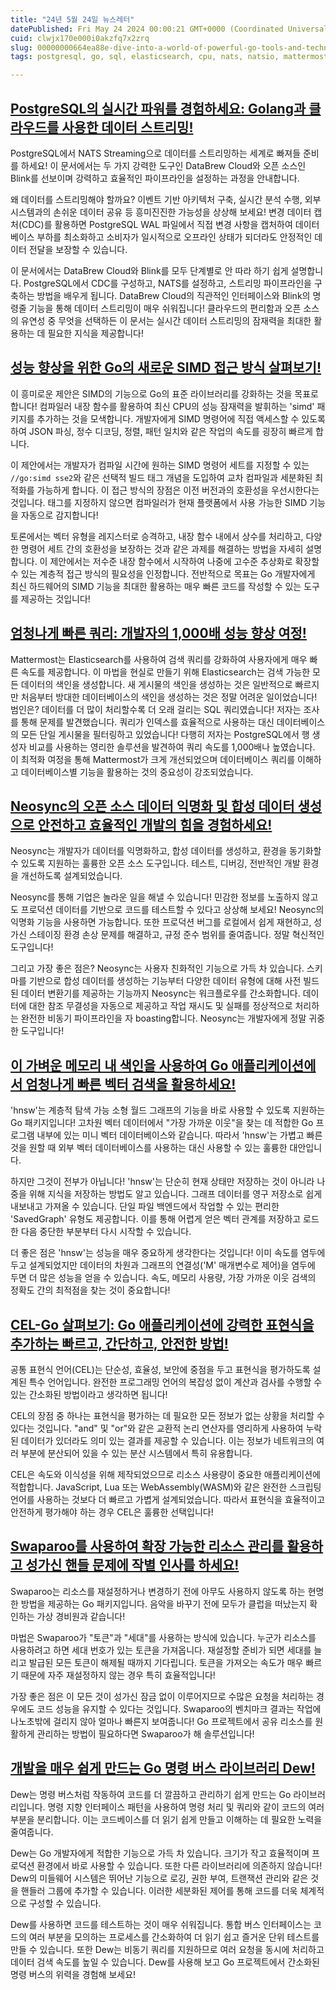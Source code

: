 ```yaml
---
title: "24년 5월 24일 뉴스레터"
datePublished: Fri May 24 2024 00:00:21 GMT+0000 (Coordinated Universal Time)
cuid: clwjx170e000i0akzfq7x2zrq
slug: 00000000664ea88e-dive-into-a-world-of-powerful-go-tools-and-techniques-that-will-turbocharge-your-projects
tags: postgresql, go, sql, elasticsearch, cpu, nats, natsio, mattermost, Go, simd, cel, jetstream, neosync, hnsw, cel-go

---
```


## [PostgreSQL의 실시간 파워를 경험하세요: Golang과 클라우드를 사용한 데이터 스트리밍!](https://scribe.rip/building-postgresql-to-nats-streaming-with-golang-and-cloud-e0cbd48b2ff8)

PostgreSQL에서 NATS Streaming으로 데이터를 스트리밍하는 세계로 빠져들 준비를 하세요! 이 문서에서는 두 가지 강력한 도구인 DataBrew Cloud와 오픈 소스인 Blink를 선보이며 강력하고 효율적인 파이프라인을 설정하는 과정을 안내합니다.

왜 데이터를 스트리밍해야 할까요? 이벤트 기반 아키텍처 구축, 실시간 분석 수행, 외부 시스템과의 손쉬운 데이터 공유 등 흥미진진한 가능성을 상상해 보세요! 변경 데이터 캡처(CDC)를 활용하면 PostgreSQL WAL 파일에서 직접 변경 사항을 캡처하여 데이터베이스 부하를 최소화하고 소비자가 일시적으로 오프라인 상태가 되더라도 안정적인 데이터 전달을 보장할 수 있습니다.

이 문서에서는 DataBrew Cloud와 Blink를 모두 단계별로 안 따라 하기 쉽게 설명합니다. PostgreSQL에서 CDC를 구성하고, NATS를 설정하고, 스트리밍 파이프라인을 구축하는 방법을 배우게 됩니다. DataBrew Cloud의 직관적인 인터페이스와 Blink의 명령줄 기능을 통해 데이터 스트리밍이 매우 쉬워집니다! 클라우드의 편리함과 오픈 소스의 유연성 중 무엇을 선택하든 이 문서는 실시간 데이터 스트리밍의 잠재력을 최대한 활용하는 데 필요한 지식을 제공합니다!

## [성능 향상을 위한 Go의 새로운 SIMD 접근 방식 살펴보기!](https://github.com/golang/go/issues/67520)

이 흥미로운 제안은 SIMD의 기능으로 Go의 표준 라이브러리를 강화하는 것을 목표로 합니다! 컴파일러 내장 함수를 활용하여 최신 CPU의 성능 잠재력을 발휘하는 'simd' 패키지를 추가하는 것을 모색합니다. 개발자에게 SIMD 명령어에 직접 액세스할 수 있도록 하여 JSON 파싱, 정수 디코딩, 정렬, 패턴 일치와 같은 작업의 속도를 굉장히 빠르게 합니다.

이 제안에서는 개발자가 컴파일 시간에 원하는 SIMD 명령어 세트를 지정할 수 있는 `//go:simd sse2`와 같은 선택적 빌드 태그 개념을 도입하여 교차 컴파일과 세분화된 최적화를 가능하게 합니다. 이 접근 방식의 장점은 이전 버전과의 호환성을 우선시한다는 것입니다. 태그를 지정하지 않으면 컴파일러가 현재 플랫폼에서 사용 가능한 SIMD 기능을 자동으로 감지합니다!

토론에서는 벡터 유형을 레지스터로 승격하고, 내장 함수 내에서 상수를 처리하고, 다양한 명령어 세트 간의 호환성을 보장하는 것과 같은 과제를 해결하는 방법을 자세히 설명합니다. 이 제안에서는 저수준 내장 함수에서 시작하여 나중에 고수준 추상화로 확장할 수 있는 계층적 접근 방식의 필요성을 인정합니다. 전반적으로 목표는 Go 개발자에게 최신 하드웨어의 SIMD 기능을 최대한 활용하는 매우 빠른 코드를 작성할 수 있는 도구를 제공하는 것입니다!

## [엄청나게 빠른 쿼리: 개발자의 1,000배 성능 향상 여정!](https://mattermost.com/blog/making-a-postgres-query-1000-times-faster)

Mattermost는 Elasticsearch를 사용하여 검색 쿼리를 강화하여 사용자에게 매우 빠른 속도를 제공합니다. 이 마법을 현실로 만들기 위해 Elasticsearch는 검색 가능한 모든 데이터의 색인을 생성합니다. 새 게시물의 색인을 생성하는 것은 일반적으로 빠르지만 처음부터 방대한 데이터베이스의 색인을 생성하는 것은 정말 어려운 일이었습니다! 범인은? 데이터를 더 많이 처리할수록 더 오래 걸리는 SQL 쿼리였습니다! 저자는 조사를 통해 문제를 발견했습니다. 쿼리가 인덱스를 효율적으로 사용하는 대신 데이터베이스의 모든 단일 게시물을 필터링하고 있었습니다! 다행히 저자는 PostgreSQL에서 행 생성자 비교를 사용하는 영리한 솔루션을 발견하여 쿼리 속도를 1,000배나 높였습니다. 이 최적화 여정을 통해 Mattermost가 크게 개선되었으며 데이터베이스 쿼리를 이해하고 데이터베이스별 기능을 활용하는 것의 중요성이 강조되었습니다.

## [Neosync의 오픈 소스 데이터 익명화 및 합성 데이터 생성으로 안전하고 효율적인 개발의 힘을 경험하세요!](https://github.com/nucleuscloud/neosync)

Neosync는 개발자가 데이터를 익명화하고, 합성 데이터를 생성하고, 환경을 동기화할 수 있도록 지원하는 훌륭한 오픈 소스 도구입니다. 테스트, 디버깅, 전반적인 개발 환경을 개선하도록 설계되었습니다.

Neosync를 통해 기업은 놀라운 일을 해낼 수 있습니다! 민감한 정보를 노출하지 않고도 프로덕션 데이터를 기반으로 코드를 테스트할 수 있다고 상상해 보세요! Neosync의 익명화 기능을 사용하면 가능합니다. 또한 프로덕션 버그를 로컬에서 쉽게 재현하고, 성가신 스테이징 환경 손상 문제를 해결하고, 규정 준수 범위를 줄여줍니다. 정말 혁신적인 도구입니다!

그리고 가장 좋은 점은? Neosync는 사용자 친화적인 기능으로 가득 차 있습니다. 스키마를 기반으로 합성 데이터를 생성하는 기능부터 다양한 데이터 유형에 대해 사전 빌드된 데이터 변환기를 제공하는 기능까지 Neosync는 워크플로우를 간소화합니다. 데이터에 대한 참조 무결성을 자동으로 제공하고 작업 재시도 및 실패를 정상적으로 처리하는 완전한 비동기 파이프라인을 자 boasting합니다. Neosync는 개발자에게 정말 귀중한 도구입니다!

## [이 가벼운 메모리 내 색인을 사용하여 Go 애플리케이션에서 엄청나게 빠른 벡터 검색을 활용하세요!](https://github.com/coder/hnsw)

'hnsw'는 계층적 탐색 가능 소형 월드 그래프의 기능을 바로 사용할 수 있도록 지원하는 Go 패키지입니다! 고차원 벡터 데이터에서 "가장 가까운 이웃"을 찾는 데 적합한 Go 프로그램 내부에 있는 미니 벡터 데이터베이스와 같습니다. 따라서 'hnsw'는 가볍고 빠른 것을 원할 때 외부 벡터 데이터베이스를 사용하는 대신 사용할 수 있는 훌륭한 대안입니다.

하지만 그것이 전부가 아닙니다! 'hnsw'는 단순히 현재 상태만 저장하는 것이 아니라 나중을 위해 지식을 저장하는 방법도 알고 있습니다. 그래프 데이터를 영구 저장소로 쉽게 내보내고 가져올 수 있습니다. 단일 파일 백엔드에서 작업할 수 있는 편리한 'SavedGraph' 유형도 제공합니다. 이를 통해 어렵게 얻은 벡터 관계를 저장하고 로드한 다음 중단한 부분부터 다시 시작할 수 있습니다.

더 좋은 점은 'hnsw'는 성능을 매우 중요하게 생각한다는 것입니다! 이미 속도를 염두에 두고 설계되었지만 데이터의 차원과 그래프의 연결성('M' 매개변수로 제어)을 염두에 두면 더 많은 성능을 얻을 수 있습니다. 속도, 메모리 사용량, 가장 가까운 이웃 검색의 정확도 간의 최적점을 찾는 것이 중요합니다!

## [CEL-Go 살펴보기: Go 애플리케이션에 강력한 표현식을 추가하는 빠르고, 간단하고, 안전한 방법!](https://github.com/google/cel-go)

공통 표현식 언어(CEL)는 단순성, 효율성, 보안에 중점을 두고 표현식을 평가하도록 설계된 특수 언어입니다. 완전한 프로그래밍 언어의 복잡성 없이 계산과 검사를 수행할 수 있는 간소화된 방법이라고 생각하면 됩니다!

CEL의 장점 중 하나는 표현식을 평가하는 데 필요한 모든 정보가 없는 상황을 처리할 수 있다는 것입니다. "and" 및 "or"와 같은 교환적 논리 연산자를 영리하게 사용하여 누락된 데이터가 있더라도 의미 있는 결과를 제공할 수 있습니다. 이는 정보가 네트워크의 여러 부분에 분산되어 있을 수 있는 분산 시스템에서 특히 유용합니다.

CEL은 속도와 이식성을 위해 제작되었으므로 리소스 사용량이 중요한 애플리케이션에 적합합니다. JavaScript, Lua 또는 WebAssembly(WASM)와 같은 완전한 스크립팅 언어를 사용하는 것보다 더 빠르고 가볍게 설계되었습니다. 따라서 표현식을 효율적이고 안전하게 평가해야 하는 경우 CEL은 훌륭한 선택입니다!

## [Swaparoo를 사용하여 확장 가능한 리소스 관리를 활용하고 성가신 핸들 문제에 작별 인사를 하세요!](https://github.com/zeebo/swaparoo)

Swaparoo는 리소스를 재설정하거나 변경하기 전에 아무도 사용하지 않도록 하는 현명한 방법을 제공하는 Go 패키지입니다. 음악을 바꾸기 전에 모두가 클럽을 떠났는지 확인하는 가상 경비원과 같습니다!

마법은 Swaparoo가 "토큰"과 "세대"를 사용하는 방식에 있습니다. 누군가 리소스를 사용하려고 하면 세대 번호가 있는 토큰을 가져옵니다. 재설정할 준비가 되면 세대를 늘리고 발급된 모든 토큰이 해제될 때까지 기다립니다. 토큰을 가져오는 속도가 매우 빠르기 때문에 자주 재설정하지 않는 경우 특히 효율적입니다!

가장 좋은 점은 이 모든 것이 성가신 잠금 없이 이루어지므로 수많은 요청을 처리하는 경우에도 코드 성능을 유지할 수 있다는 것입니다. Swaparoo의 벤치마크 결과는 작업에 나노초밖에 걸리지 않아 얼마나 빠른지 보여줍니다! Go 프로젝트에서 공유 리소스를 원활하게 관리하는 방법이 필요하다면 Swaparoo가 해 솔루션입니다!

## [개발을 매우 쉽게 만드는 Go 명령 버스 라이브러리 Dew!](https://github.com/go-dew/dew)

Dew는 명령 버스처럼 작동하여 코드를 더 깔끔하고 관리하기 쉽게 만드는 Go 라이브러리입니다. 명령 지향 인터페이스 패턴을 사용하여 명령 처리 및 쿼리와 같이 코드의 여러 부분을 분리합니다. 이는 코드베이스를 더 읽기 쉽게 만들고 이해하는 데 필요한 노력을 줄여줍니다.

Dew는 Go 개발자에게 적합한 기능으로 가득 차 있습니다. 크기가 작고 효율적이며 프로덕션 환경에서 바로 사용할 수 있습니다. 또한 다른 라이브러리에 의존하지 않습니다! Dew의 미들웨어 시스템은 뛰어난 기능으로 로깅, 권한 부여, 트랜잭션 관리와 같은 것을 핸들러 그룹에 추가할 수 있습니다. 이러한 세분화된 제어를 통해 코드를 더욱 체계적으로 구성할 수 있습니다.

Dew를 사용하면 코드를 테스트하는 것이 매우 쉬워집니다. 통합 버스 인터페이스는 코드의 여러 부분을 모의하는 프로세스를 간소화하여 더 읽기 쉽고 즐거운 단위 테스트를 만들 수 있습니다. 또한 Dew는 비동기 쿼리를 지원하므로 여러 요청을 동시에 처리하고 데이터 검색 속도를 높일 수 있습니다. Dew를 사용해 보고 Go 프로젝트에서 간소화된 명령 버스의 위력을 경험해 보세요!